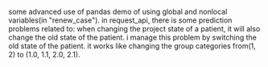 some advanced use of pandas
demo of using global and nonlocal variables(in "renew_case").
in request_api, there is some prediction problems related to: 
when changing the project state of a patient, it will also change the old state of the patient. 
i manage this problem by switching the old state of the patient. it works like changing the group categories from(1, 2) to (1.0, 1.1, 2.0, 2.1).
